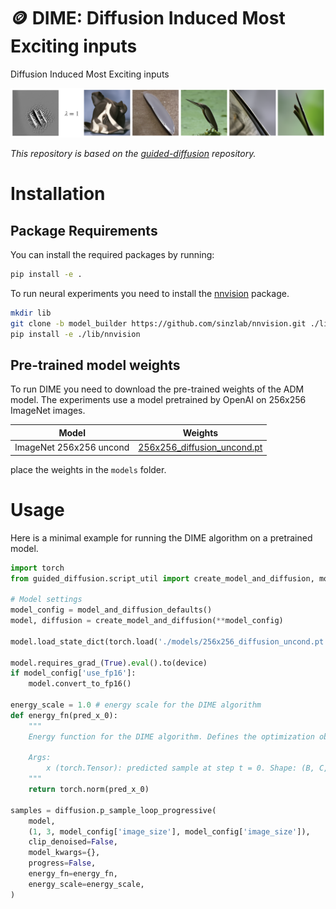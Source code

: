 # 🪙 DIME: Diffusion Induced Most Exciting inputs 
Diffusion Induced Most Exciting inputs

<img src="./assets/menis.png">

*This repository is based on the [guided-diffusion](https://github.com/openai/guided-diffusion) repository.*

# Installation
## Package Requirements
You can install the required packages by running:
```bash
pip install -e .
```

To run neural experiments you need to install the [nnvision](https://github.com/sinzlab/nnvision.git) package.
```bash
mkdir lib
git clone -b model_builder https://github.com/sinzlab/nnvision.git ./lib/nnvision
pip install -e ./lib/nnvision
```

## Pre-trained model weights
To run DIME you need to download the pre-trained weights of the ADM model.
The experiments use a model pretrained by OpenAI on 256x256 ImageNet images.

| Model                   | Weights |
|-------------------------| --- |
| ImageNet 256x256 uncond | [256x256_diffusion_uncond.pt](https://openaipublic.blob.core.windows.net/diffusion/jul-2021/256x256_diffusion_uncond.pt) |

place the weights in the `models` folder.

# Usage
Here is a minimal example for running the DIME algorithm on a pretrained model.
```python
import torch
from guided_diffusion.script_util import create_model_and_diffusion, model_and_diffusion_defaults

# Model settings
model_config = model_and_diffusion_defaults()
model, diffusion = create_model_and_diffusion(**model_config)

model.load_state_dict(torch.load('./models/256x256_diffusion_uncond.pt', map_location='cpu'))

model.requires_grad_(True).eval().to(device)
if model_config['use_fp16']:
    model.convert_to_fp16()

energy_scale = 1.0 # energy scale for the DIME algorithm
def energy_fn(pred_x_0):
    """
    Energy function for the DIME algorithm. Defines the optimization objective.
    
    Args:
        x (torch.Tensor): predicted sample at step t = 0. Shape: (B, C, H, W)
    """
    return torch.norm(pred_x_0)

samples = diffusion.p_sample_loop_progressive(
    model,
    (1, 3, model_config['image_size'], model_config['image_size']),
    clip_denoised=False,
    model_kwargs={},
    progress=False,
    energy_fn=energy_fn,
    energy_scale=energy_scale,
)

```